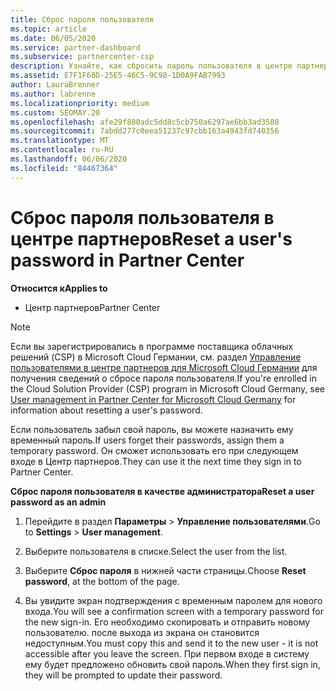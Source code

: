```yaml
---
title: Сброс пароля пользователя
ms.topic: article
ms.date: 06/05/2020
ms.service: partner-dashboard
ms.subservice: partnercenter-csp
description: Узнайте, как сбросить пароль пользователя в центре партнеров. Пользователи получат временный пароль при следующем входе в центр партнеров.
ms.assetid: E7F1F68D-25E5-46C5-9C98-1D0A9FAB7993
author: LauraBrenner
ms.author: labrenne
ms.localizationpriority: medium
ms.custom: SEOMAY.20
ms.openlocfilehash: afe29f800adc5dd8c5cb750a6297ae6bb3ad3588
ms.sourcegitcommit: 7abdd277c0eea51237c97cbb163a4943fd740356
ms.translationtype: MT
ms.contentlocale: ru-RU
ms.lasthandoff: 06/06/2020
ms.locfileid: "84467364"
---
```

# <a name="reset-a-users-password-in-partner-center"></a><span data-ttu-id="41422-104">Сброс пароля пользователя в центре партнеров</span><span class="sxs-lookup"><span data-stu-id="41422-104">Reset a user's password in Partner Center</span></span>

<span data-ttu-id="41422-105">**Относится к**</span><span class="sxs-lookup"><span data-stu-id="41422-105">**Applies to**</span></span>

- <span data-ttu-id="41422-106">Центр партнеров</span><span class="sxs-lookup"><span data-stu-id="41422-106">Partner Center</span></span>

> [!NOTE]  
> <span data-ttu-id="41422-107">Если вы зарегистрировались в программе поставщика облачных решений (CSP) в Microsoft Cloud Германии, см. раздел [Управление пользователями в центре партнеров для Microsoft Cloud Германии](user-management-in-partner-center-for-microsoft-cloud-germany.md) для получения сведений о сбросе пароля пользователя.</span><span class="sxs-lookup"><span data-stu-id="41422-107">If you're enrolled in the Cloud Solution Provider (CSP) program in Microsoft Cloud Germany, see [User management in Partner Center for Microsoft Cloud Germany](user-management-in-partner-center-for-microsoft-cloud-germany.md) for information about resetting a user's password.</span></span>

<span data-ttu-id="41422-108">Если пользователь забыл свой пароль, вы можете назначить ему временный пароль.</span><span class="sxs-lookup"><span data-stu-id="41422-108">If users forget their passwords, assign them a temporary password.</span></span> <span data-ttu-id="41422-109">Он сможет использовать его при следующем входе в Центр партнеров.</span><span class="sxs-lookup"><span data-stu-id="41422-109">They can use it the next time they sign in to Partner Center.</span></span>

<span data-ttu-id="41422-110">**Сброс пароля пользователя в качестве администратора**</span><span class="sxs-lookup"><span data-stu-id="41422-110">**Reset a user password as an admin**</span></span>

1. <span data-ttu-id="41422-111">Перейдите в раздел **Параметры** &gt; **Управление пользователями**.</span><span class="sxs-lookup"><span data-stu-id="41422-111">Go to **Settings** &gt; **User management**.</span></span>

2. <span data-ttu-id="41422-112">Выберите пользователя в списке.</span><span class="sxs-lookup"><span data-stu-id="41422-112">Select the user from the list.</span></span>

3. <span data-ttu-id="41422-113">Выберите **Сброс пароля** в нижней части страницы.</span><span class="sxs-lookup"><span data-stu-id="41422-113">Choose **Reset password**, at the bottom of the page.</span></span>

4. <span data-ttu-id="41422-114">Вы увидите экран подтверждения с временным паролем для нового входа.</span><span class="sxs-lookup"><span data-stu-id="41422-114">You will see a confirmation screen with a temporary password for the new sign-in.</span></span> <span data-ttu-id="41422-115">Его необходимо скопировать и отправить новому пользователю. после выхода из экрана он становится недоступным.</span><span class="sxs-lookup"><span data-stu-id="41422-115">You must copy this and send it to the new user - it is not accessible after you leave the screen.</span></span> <span data-ttu-id="41422-116">При первом входе в систему ему будет предложено обновить свой пароль.</span><span class="sxs-lookup"><span data-stu-id="41422-116">When they first sign in, they will be prompted to update their password.</span></span>

